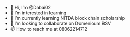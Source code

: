 - 👋 Hi, I’m @Dabai02
- 👀 I’m interested in learning
- 🌱 I’m currently learning NITDA block chain scholarship
- 💞️ I’m looking to collaborate on Domenioum BSV 
- 📫 How to reach me at 08062214712

<!---
Dabai02/Dabai02 is a ✨ special ✨ repository because its `README.md` (this file) appears on your GitHub profile.
You can click the Preview link to take a look at your changes.
--->
